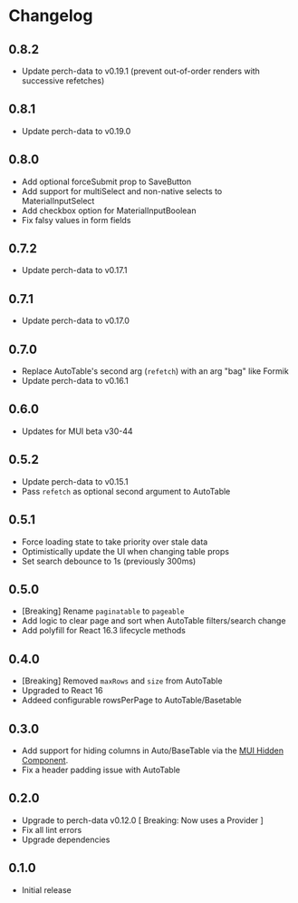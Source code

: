 # Changelog

## 0.8.2

- Update perch-data to v0.19.1 (prevent out-of-order renders with successive refetches)

## 0.8.1

- Update perch-data to v0.19.0

## 0.8.0

- Add optional forceSubmit prop to SaveButton
- Add support for multiSelect and non-native selects to MaterialInputSelect
- Add checkbox option for MaterialInputBoolean
- Fix falsy values in form fields

## 0.7.2

- Update perch-data to v0.17.1

## 0.7.1

- Update perch-data to v0.17.0

## 0.7.0

- Replace AutoTable's second arg (`refetch`) with an arg "bag" like Formik
- Update perch-data to v0.16.1

## 0.6.0

- Updates for MUI beta v30-44

## 0.5.2

- Update perch-data to v0.15.1
- Pass `refetch` as optional second argument to AutoTable

## 0.5.1

- Force loading state to take priority over stale data
- Optimistically update the UI when changing table props
- Set search debounce to 1s (previously 300ms)

## 0.5.0

- [Breaking] Rename `paginatable` to `pageable`
- Add logic to clear page and sort when AutoTable filters/search change
- Add polyfill for React 16.3 lifecycle methods

## 0.4.0

- [Breaking] Removed `maxRows` and `size` from AutoTable
- Upgraded to React 16
- Addeed configurable rowsPerPage to AutoTable/Basetable

## 0.3.0

- Add support for hiding columns in Auto/BaseTable via the [MUI Hidden Component](https://material-ui-next.com/api/hidden/).
- Fix a header padding issue with AutoTable

## 0.2.0

- Upgrade to perch-data v0.12.0 [ Breaking: Now uses a Provider ]
- Fix all lint errors
- Upgrade dependencies

## 0.1.0

- Initial release
